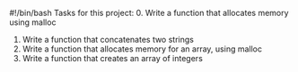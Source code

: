 #!/bin/bash
Tasks for this project:
0. Write a function that allocates memory using malloc
1. Write a function that concatenates two strings
2. Write a function that allocates memory for an array, using malloc
3. Write a function that creates an array of integers
